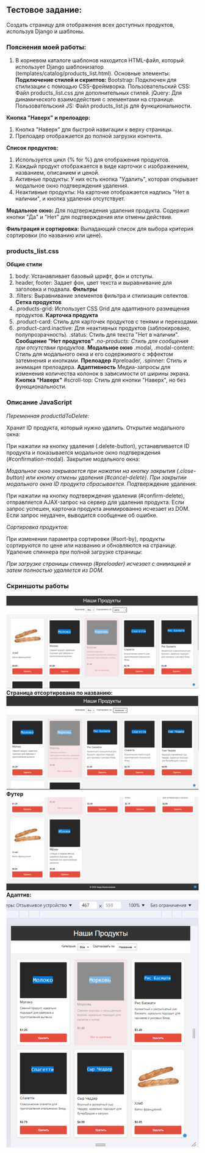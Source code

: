 ## Тестовое задание:
Создать страницу для отображения всех доступных продуктов, используя Django и шаблоны.

### Пояснения моей работы:
1) В корневом каталоге шаблонов находится HTML-файл, который использует Django шаблонизатор (templates/catalog/products_list.html). Основные элементы:
**Подключение стилей и скриптов:**
Bootstrap: Подключен для стилизации с помощью CSS-фреймворка.
Пользовательский CSS: Файл products_list.css для дополнительных стилей.
jQuery: Для динамического взаимодействия с элементами на странице.
Пользовательский JS: Файл products_list.js для функциональности.

**Кнопка "Наверх" и прелоадер:**

1) Кнопка "Наверх" для быстрой навигации к верху страницы.
2) Прелоадер отображается до полной загрузки контента.

**Список продуктов:**

1) Используется цикл {% for %} для отображения продуктов.
2) Каждый продукт отображается в виде карточки с изображением, названием, описанием и ценой.
3) Активные продукты: У них есть кнопка "Удалить", которая открывает модальное окно подтверждения удаления.
4) Неактивные продукты: На карточке отображается надпись "Нет в наличии", и кнопка удаления отсутствует.

**Модальное окно:**
Для подтверждения удаления продукта. Содержит кнопки "Да" и "Нет" для подтверждения или отмены действия.

**Фильтрация и сортировка:**
Выпадающий список для выбора критерия сортировки (по названию или цене).


### products_list.css
**Общие стили**
1) body: Устанавливает базовый шрифт, фон и отступы.
2) header, footer: Задает фон, цвет текста и выравнивание для заголовка и подвала.
**Фильтры**
1) .filters: Выравнивание элементов фильтра и стилизация селектов.
**Сетка продуктов**
1) .products-grid: Использует CSS Grid для адаптивного размещения продуктов.
**Карточка продукта**
1) .product-card: Стиль для карточек продуктов с тенями и переходами.
2) .product-card.inactive: Для неактивных продуктов (заблокировано, полупрозрачность).
.status: Стиль для текста "Нет в наличии".
**Сообщение "Нет продуктов"**
*.no-products: Стиль для сообщения при отсутствии продуктов.*
**Модальное окно**
.modal, .modal-content: Стиль для модального окна и его содержимого с эффектом затемнения и кнопками.
**Прелоадер**
#preloader, .spinner: Стиль и анимация прелоадера.
**Адаптивность**
Медиа-запросы для изменения количества колонок в зависимости от ширины экрана.
**Кнопка "Наверх"**
#scroll-top: Стиль для кнопки "Наверх", но без функциональности.

### Описание JavaScript
*Переменная productIdToDelete:*

Хранит ID продукта, который нужно удалить.
Открытие модального окна:

При нажатии на кнопку удаления (.delete-button), устанавливается ID продукта и показывается модальное окно подтверждения (#confirmation-modal).
Закрытие модального окна:

*Модальное окно закрывается при нажатии на кнопку закрытия (.close-button) или кнопку отмены удаления (#cancel-delete).
При закрытии модального окна ID продукта сбрасывается.*
Подтверждение удаления:

При нажатии на кнопку подтверждения удаления (#confirm-delete), отправляется AJAX-запрос на сервер для удаления продукта.
Если запрос успешен, карточка продукта анимированно исчезает из DOM.
Если запрос неудачен, выводится сообщение об ошибке.

*Сортировка продуктов:*

При изменении параметра сортировки (#sort-by), продукты сортируются по цене или названию и обновляются на странице.
Удаление спиннера при полной загрузке страницы:

*При загрузке страницы спиннер (#preloader) исчезает с анимацией и затем полностью удаляется из DOM.*

### Скриншоты работы
![Скриншот](project/main-page-test.png)
**Страница отсортирована по названию:**
![Скриншот 2](project/main-page-sort.png)
**Футер**
![Скриншот 3](project/main-page-footer.png)
**Адаптив:**
![Скриншот адаптив](project/adaptive.png)

